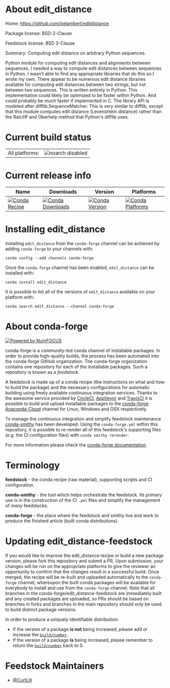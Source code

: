 About edit_distance
===================

Home: https://github.com/belambert/editdistance

Package license: BSD-2-Clause

Feedstock license: BSD 3-Clause

Summary: Computing edit distance on arbitrary Python sequences.

Python module for computing edit distances and alignments between sequences.
I needed a way to compute edit distances between sequences in Python. I
wasn't able to find any appropriate libraries that do this so I wrote my
own. There appear to be numerous edit distance libraries available for
computing edit distances between two strings, but not between two sequences.
This is written entirely in Python. This implementation could likely be
optimized to be faster within Python. And could probably be much faster if
implemented in C.
The library API is modeled after difflib.SequenceMatcher. This is very
similar to difflib, except that this module computes edit distance
(Levenshtein distance) rather than the Ratcliff and Oberhelp method
that Python's difflib uses.


Current build status
====================


<table><tr>
    <td>All platforms:</td>
    <td>
      <img src="https://img.shields.io/badge/noarch-disabled-lightgrey.svg" alt="noarch disabled">
    </td>
  </tr>
</table>

Current release info
====================

| Name | Downloads | Version | Platforms |
| --- | --- | --- | --- |
| [![Conda Recipe](https://img.shields.io/badge/recipe-edit_distance-green.svg)](https://anaconda.org/conda-forge/edit_distance) | [![Conda Downloads](https://img.shields.io/conda/dn/conda-forge/edit_distance.svg)](https://anaconda.org/conda-forge/edit_distance) | [![Conda Version](https://img.shields.io/conda/vn/conda-forge/edit_distance.svg)](https://anaconda.org/conda-forge/edit_distance) | [![Conda Platforms](https://img.shields.io/conda/pn/conda-forge/edit_distance.svg)](https://anaconda.org/conda-forge/edit_distance) |

Installing edit_distance
========================

Installing `edit_distance` from the `conda-forge` channel can be achieved by adding `conda-forge` to your channels with:

```
conda config --add channels conda-forge
```

Once the `conda-forge` channel has been enabled, `edit_distance` can be installed with:

```
conda install edit_distance
```

It is possible to list all of the versions of `edit_distance` available on your platform with:

```
conda search edit_distance --channel conda-forge
```


About conda-forge
=================

[![Powered by NumFOCUS](https://img.shields.io/badge/powered%20by-NumFOCUS-orange.svg?style=flat&colorA=E1523D&colorB=007D8A)](http://numfocus.org)

conda-forge is a community-led conda channel of installable packages.
In order to provide high-quality builds, the process has been automated into the
conda-forge GitHub organization. The conda-forge organization contains one repository
for each of the installable packages. Such a repository is known as a *feedstock*.

A feedstock is made up of a conda recipe (the instructions on what and how to build
the package) and the necessary configurations for automatic building using freely
available continuous integration services. Thanks to the awesome service provided by
[CircleCI](https://circleci.com/), [AppVeyor](https://www.appveyor.com/)
and [TravisCI](https://travis-ci.org/) it is possible to build and upload installable
packages to the [conda-forge](https://anaconda.org/conda-forge)
[Anaconda-Cloud](https://anaconda.org/) channel for Linux, Windows and OSX respectively.

To manage the continuous integration and simplify feedstock maintenance
[conda-smithy](https://github.com/conda-forge/conda-smithy) has been developed.
Using the ``conda-forge.yml`` within this repository, it is possible to re-render all of
this feedstock's supporting files (e.g. the CI configuration files) with ``conda smithy rerender``.

For more information please check the [conda-forge documentation](https://conda-forge.org/docs/).

Terminology
===========

**feedstock** - the conda recipe (raw material), supporting scripts and CI configuration.

**conda-smithy** - the tool which helps orchestrate the feedstock.
                   Its primary use is in the construction of the CI ``.yml`` files
                   and simplify the management of *many* feedstocks.

**conda-forge** - the place where the feedstock and smithy live and work to
                  produce the finished article (built conda distributions)


Updating edit_distance-feedstock
================================

If you would like to improve the edit_distance recipe or build a new
package version, please fork this repository and submit a PR. Upon submission,
your changes will be run on the appropriate platforms to give the reviewer an
opportunity to confirm that the changes result in a successful build. Once
merged, the recipe will be re-built and uploaded automatically to the
`conda-forge` channel, whereupon the built conda packages will be available for
everybody to install and use from the `conda-forge` channel.
Note that all branches in the conda-forge/edit_distance-feedstock are
immediately built and any created packages are uploaded, so PRs should be based
on branches in forks and branches in the main repository should only be used to
build distinct package versions.

In order to produce a uniquely identifiable distribution:
 * If the version of a package **is not** being increased, please add or increase
   the [``build/number``](https://conda.io/docs/user-guide/tasks/build-packages/define-metadata.html#build-number-and-string).
 * If the version of a package **is** being increased, please remember to return
   the [``build/number``](https://conda.io/docs/user-guide/tasks/build-packages/define-metadata.html#build-number-and-string)
   back to 0.

Feedstock Maintainers
=====================

* [@CurtLH](https://github.com/CurtLH/)

